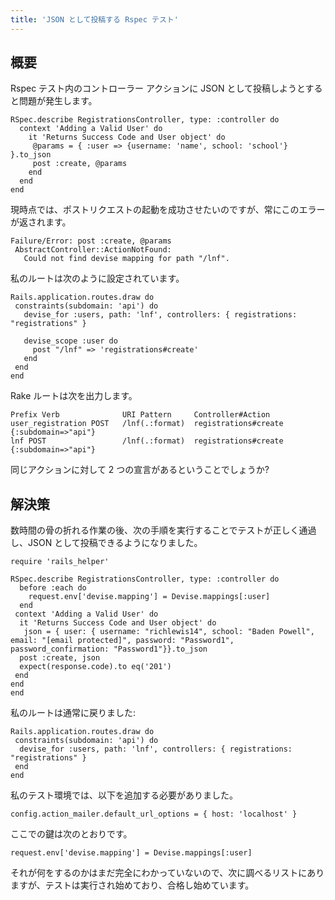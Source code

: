 ```yaml
---
title: 'JSON として投稿する Rspec テスト'
---
```


## 概要
Rspec テスト内のコントローラー アクションに JSON として投稿しようとすると問題が発生します。

```
RSpec.describe RegistrationsController, type: :controller do
  context 'Adding a Valid User' do
    it 'Returns Success Code and User object' do
     @params = { :user => {username: 'name', school: 'school'} }.to_json
     post :create, @params
    end
  end
end

```
現時点では、ポストリクエストの起動を成功させたいのですが、常にこのエラーが返されます。

```
Failure/Error: post :create, @params
 AbstractController::ActionNotFound:
   Could not find devise mapping for path "/lnf".

```
私のルートは次のように設定されています。

```
Rails.application.routes.draw do
 constraints(subdomain: 'api') do
   devise_for :users, path: 'lnf', controllers: { registrations: "registrations" }

   devise_scope :user do
     post "/lnf" => 'registrations#create'
   end
 end
end

```
Rake ルートは次を出力します。

```
Prefix Verb              URI Pattern     Controller#Action
user_registration POST   /lnf(.:format)  registrations#create {:subdomain=>"api"}
lnf POST                 /lnf(.:format)  registrations#create {:subdomain=>"api"}

```
同じアクションに対して 2 つの宣言があるということでしょうか?

## 解決策
数時間の骨の折れる作業の後、次の手順を実行することでテストが正しく通過し、JSON として投稿できるようになりました。

```
require 'rails_helper'

RSpec.describe RegistrationsController, type: :controller do
  before :each do
    request.env['devise.mapping'] = Devise.mappings[:user]
  end
 context 'Adding a Valid User' do
  it 'Returns Success Code and User object' do
   json = { user: { username: "richlewis14", school: "Baden Powell", email: "[email protected]", password: "Password1", password_confirmation: "Password1"}}.to_json
  post :create, json
  expect(response.code).to eq('201')
 end
end
end

```
私のルートは通常に戻りました:

```
Rails.application.routes.draw do
 constraints(subdomain: 'api') do
  devise_for :users, path: 'lnf', controllers: { registrations: "registrations" }
 end
end

```
私のテスト環境では、以下を追加する必要がありました。

```
config.action_mailer.default_url_options = { host: 'localhost' }

```
ここでの鍵は次のとおりです。

```
request.env['devise.mapping'] = Devise.mappings[:user]

```
それが何をするのかはまだ完全にわかっていないので、次に調べるリストにありますが、テストは実行され始めており、合格し始めています。

